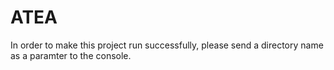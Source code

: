 # ATEA
In order to make this project run successfully, please send a directory name as a paramter to the console.
